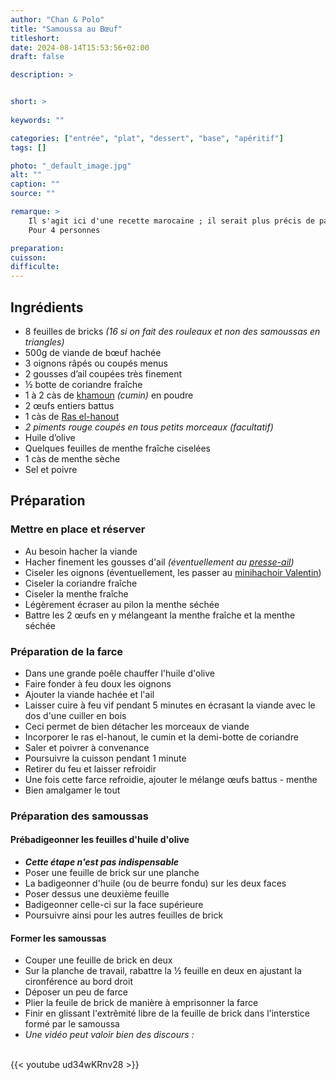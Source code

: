 ```yaml
---
author: "Chan & Polo"
title: "Samoussa au Bœuf"
titleshort:
date: 2024-08-14T15:53:56+02:00
draft: false

description: >


short: >
    
keywords: ""

categories: ["entrée", "plat", "dessert", "base", "apéritif"]
tags: []

photo: "_default_image.jpg"
alt: ""
caption: ""
source: ""

remarque: >
    Il s'agit ici d'une recette marocaine ; il serait plus précis de parler de <a href="https://chefsimon.com/recettes/tag/briouates">briouates</a> que de <a href="https://fr.wikipedia.org/wiki/Samoussa">samoussas</a><br>
    Pour 4 personnes

preparation: 
cuisson: 
difficulte:
---
```



## Ingrédients
- 8 feuilles de bricks *(16 si on fait des rouleaux et non des samoussas en triangles)*
- 500g de viande de b&oelig;uf hachée
- 3 oignons râpés ou coupés menus
- 2 gousses d’ail coupées très finement
- ½ botte de coriandre fraîche
- 1 à 2 càs de [khamoun](https://epicesdumaroc.com/epices/cumin-kamoun) *(cumin)* en poudre
- 2 œufs entiers battus
- 1 càs de [Ras el-hanout](https://fr.wikipedia.org/wiki/Ras_el-hanout)
- *2 piments rouge coupés en tous petits morceaux (facultatif)*
- Huile d’olive
- Quelques feuilles de menthe fraîche ciselées
- 1 càs de menthe sèche
- Sel et poivre
## Préparation
### Mettre en place et réserver
- Au besoin hacher la viande
- Hacher finement les gousses d'ail *(éventuellement au [presse-ail](https://fr.wikipedia.org/wiki/Presse-ail#:~:text=Le%20presse%2Dail%20est%20un,la%20pulpe%20et%20du%20jus.&text=Son%20principe%20consiste%20%C3%A0%20d%C3%A9poser,non%2C%20dans%20une%20petite%20chambre.))*
- Ciseler les oignons (éventuellement, les passer au [minihachoir Valentin](https://www.seb.fr/Pr%C3%A9paration-des-aliments/H%C3%A2choir--mixeur--batteur/VALENTIN-2-en-1-compact-Blanc/p/1500855306))
- Ciseler la coriandre fraîche
- Ciseler la menthe fraîche
- Légèrement écraser au pilon la menthe séchée
- Battre les 2 &oelig;ufs en y mélangeant la menthe fraîche et la menthe séchée
### Préparation de la farce
- Dans une grande poêle chauffer l'huile d'olive
- Faire fonder à feu doux les oignons
- Ajouter la viande hachée et l'ail
- Laisser cuire à feu vif pendant 5 minutes en écrasant la viande avec le dos d'une cuiller en bois
- Ceci permet de bien détacher les morceaux de viande
- Incorporer le ras el-hanout, le cumin et la demi-botte de coriandre
- Saler et poivrer à convenance
- Poursuivre la cuisson pendant 1 minute
- Retirer du feu et laisser refroidir
- Une fois cette farce refroidie, ajouter le mélange &oelig;ufs battus - menthe
- Bien amalgamer le tout
### Préparation des samoussas
#### Prébadigeonner les feuilles d'huile d'olive
- ***Cette étape n'est pas indispensable***
- Poser une feuille de brick sur une planche
- La badigeonner d'huile (ou de beurre fondu) sur les deux faces
- Poser dessus une deuxième feuille
- Badigeonner celle-ci sur la face supérieure
- Poursuivre ainsi pour les autres feuilles de brick
#### Former les samoussas
- Couper une feuille de brick en deux
- Sur la planche de travail, rabattre la &frac12; feuille en deux en ajustant la cironférence au bord droit
- Déposer un peu de farce
- Plier la feuile de brick de manière à emprisonner la farce
- Finir en glissant l'extrêmité libre de la feuille de brick dans l'interstice formé par le samoussa
- *Une vidéo peut valoir bien des discours :*
<br>
<div class="pt-8 md:w-3/4 mx-auto" loading="lazy">
{{< youtube ud34wKRnv28 >}}
</div>

